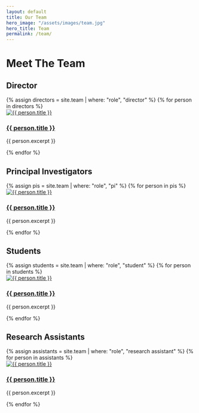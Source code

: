 ```yaml
---
layout: default
title: Our Team
hero_image: "/assets/images/team.jpg"
hero_title: Team
permalink: /team/
---
```


# Meet The Team

## Director
<div class="team-grid">
    {% assign directors = site.team | where: "role", "director" %}
    {% for person in directors %}
    <div class="team-member">
        <a href="{{ person.url }}">
            <img src="{{ person.image }}" alt="{{ person.title }}" />
            <h3>{{ person.title }}</h3>
        </a>
        <p>{{ person.excerpt }}</p>
    </div>
    {% endfor %}
</div>

## Principal Investigators
<div class="team-grid">
    {% assign pis = site.team | where: "role", "pi" %}
    {% for person in pis %}
    <div class="team-member">
        <a href="{{ person.url }}">
            <img src="{{ person.image }}" alt="{{ person.title }}" />
            <h3>{{ person.title }}</h3>
        </a>
        <p>{{ person.excerpt }}</p>
    </div>
    {% endfor %}
</div>

## Students
<div class="team-grid">
    {% assign students = site.team | where: "role", "student" %}
    {% for person in students %}
    <div class="team-member">
        <a href="{{ person.url }}">
            <img src="{{ person.image }}" alt="{{ person.title }}" />
            <h3>{{ person.title }}</h3>
        </a>
        <p>{{ person.excerpt }}</p>
    </div>
    {% endfor %}
</div>

## Research Assistants
<div class="team-grid">
    {% assign assistants = site.team | where: "role", "research assistant" %}
    {% for person in assistants %}
    <div class="team-member">
        <a href="{{ person.url }}">
            <img src="{{ person.image }}" alt="{{ person.title }}" />
            <h3>{{ person.title }}</h3>
        </a>
        <p>{{ person.excerpt }}</p>
    </div>
    {% endfor %}
</div>